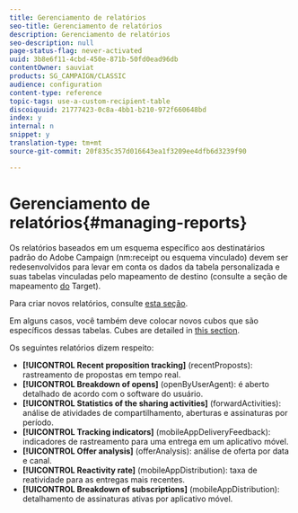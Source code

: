 ```yaml
---
title: Gerenciamento de relatórios
seo-title: Gerenciamento de relatórios
description: Gerenciamento de relatórios
seo-description: null
page-status-flag: never-activated
uuid: 3b8e6f11-4cbd-450e-871b-50fd0ead96db
contentOwner: sauviat
products: SG_CAMPAIGN/CLASSIC
audience: configuration
content-type: reference
topic-tags: use-a-custom-recipient-table
discoiquuid: 21777423-0c8a-4bb1-b210-972f660648bd
index: y
internal: n
snippet: y
translation-type: tm+mt
source-git-commit: 20f835c357d016643ea1f3209ee4dfb6d3239f90

---
```



# Gerenciamento de relatórios{#managing-reports}

Os relatórios baseados em um esquema específico aos destinatários padrão do Adobe Campaign (nm:receipt ou esquema vinculado) devem ser redesenvolvidos para levar em conta os dados da tabela personalizada e suas tabelas vinculadas pelo mapeamento de destino (consulte a seção de mapeamento [do](../../configuration/using/target-mapping.md) Target).

Para criar novos relatórios, consulte [esta seção](../../reporting/using/about-reports-creation-in-campaign.md).

Em alguns casos, você também deve colocar novos cubos que são específicos dessas tabelas. Cubes are detailed in [this section](../../reporting/using/about-cubes.md).

Os seguintes relatórios dizem respeito:

* **[!UICONTROL Recent proposition tracking]** (recentProposts): rastreamento de propostas em tempo real.
* **[!UICONTROL Breakdown of opens]** (openByUserAgent): é aberto detalhado de acordo com o software do usuário.
* **[!UICONTROL Statistics of the sharing activities]** (forwardActivities): análise de atividades de compartilhamento, aberturas e assinaturas por período.
* **[!UICONTROL Tracking indicators]** (mobileAppDeliveryFeedback): indicadores de rastreamento para uma entrega em um aplicativo móvel.
* **[!UICONTROL Offer analysis]** (offerAnalysis): análise de oferta por data e canal.
* **[!UICONTROL Reactivity rate]** (mobileAppDistribution): taxa de reatividade para as entregas mais recentes.
* **[!UICONTROL Breakdown of subscriptions]** (mobileAppDistribution): detalhamento de assinaturas ativas por aplicativo móvel.

